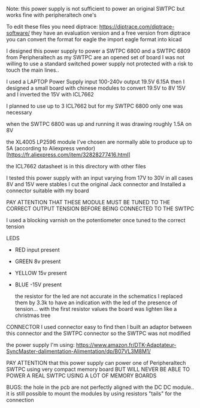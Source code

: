 Note: this power supply is not sufficient to power an original SWTPC but works fine with peripheraltech one's

To edit these files you need diptrace:  https://diptrace.com/diptrace-software/
they have an evaluation version and a free version
from diptrace you can convert the format for eagle the import eagle format into kicad
 
I designed this power supply to power a SWTPC 6800 and a SWTPC 6809 from Peripheraltech
as my SWTPC are an opened set of board I was not willing to use a standard switched power supply
not protected with a risk to touch the main lines..

I used a LAPTOP Power Supply input 100-240v  output 19.5V 6.15A
then I designed a small board with chinese modules to convert 
19.5V to 8V 15V and I inverted the 15V with ICL7662

I planned to use up to 3 ICL7662 but for my SWTPC 6800 only one was necessary

when the SWTPC 6800 was up and running it was drawing roughly 1.5A on 8V

the XL4005 LP2596 module I've chosen are normally able to produce up to 5A  (according to Aliexpress vendor)
[https://fr.aliexpress.com/item/32828277416.html]

the ICL7662 datasheet is in this directory with other files

I tested this power supply with an input varying from 17V to 30V in all cases 8V and 15V were stables
I cut the original Jack connector and Installed a connector suitable with my board

PAY ATTENTION THAT THESE MODULE MUST BE TUNED TO THE CORRECT OUTPUT TENSION
BEFORE BEING CONNECTED TO THE SWTPC

I used a blocking varnish on the potentiometer once tuned to the correct tension

LEDS
- RED    input  present
- GREEN    8v   present
- YELLOW  15v   present
- BLUE   -15V   present

  the resistor for the led are not accurate in the schematics I replaced them by 3.3k to have an indication with the led
  of the presence of tension... with the first resistor values the board was lighten like a christmas tree

CONNECTOR
I used connector easy to find
then I built an adaptor between this connector
and the SWTPC connector so the SWTPC was not modified

the power supply I'm using:
https://www.amazon.fr/DTK-Adaptateur-SyncMaster-dalimentation-Alimentation/dp/B07VL3M8M1/

PAY ATTENTION that this power supply can power one of Peripheraltech SWTPC using very compact memory board
BUT WILL NEVER BE ABLE TO POWER A REAL SWTPC USING A LOT OF MEMORY BOARDS

BUGS:
  the hole in the pcb are not perfectly aligned with the DC DC module.. it is still possible to mount
  the modules by using resistors "tails" for the connection


  
